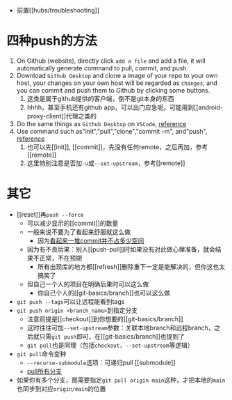 - 前置[[hubs/troubleshooting]]
# 四种push的方法
1. On Github (website), directly click `add a file` and add a file, it will automatically generate command to pull, commit, and push.
2. Download `Github Desktop` and clone a image of your repo to your own host, your changes on your own host will be regarded as `changes`, and you can commit and push them to Github by clicking some buttons.
   1. 这类是属于github提供的客户端，倒不是git本身的东西
   2. hhhh，甚至手机还有github app，可以出门应急呢。可能用到[[android-proxy-client]]代理之类的
3. Do the same things as `Github Desktop` on `VSCode`, [reference](https://blog.csdn.net/qq_25367937/article/details/114271010?spm=1001.2101.3001.6650.1&utm_medium=distribute.pc_relevant.none-task-blog-2%7Edefault%7ECTRLIST%7ERate-1.pc_relevant_default&depth_1-utm_source=distribute.pc_relevant.none-task-blog-2%7Edefault%7ECTRLIST%7ERate-1.pc_relevant_default&utm_relevant_index=2)
4. Use command such as"init","pull","clone","commit -m", and"push", [reference](https://blog.csdn.net/weixin_42449339/article/details/112410926)
   1. 也可以先[[init]], [[commit]]，先没有任何remote，之后再加，参考[[remote]]
   2. 这里特别注意是否加`-u`或`--set-upstream`，参考[[remote]]
# 其它
- [[reset]]再`push --force`
  - 可以减少显示的[[commit]]的数量
  - 一般来说不要为了看起来舒服就这么做
    - 因为[看起来一堆commit并不占多少空间](https://segmentfault.com/q/1010000003089251)
  - 因为有不良后果：别人[[push-pull]]时如果没有对此做心理准备，就会结果不正常，不在预期
    - 所有出现库的地方都[[refresh]]删除重下一定是能解决的，但你这也太搞笑了
  - 但自己一个人的项目在明确后果时可以这么做
    - 你自己个人的[[git-basics/branch]]也可以这么做
- `git push --tags`可以让远程能看到tags
- `git push origin <branch_name>`到指定分支
  - 注意前提是[[checkout]]到你想要的[[git-basics/branch]]
  - 这时往往可加`--set-upstream`参数：关联本地branch和远程branch，之后就只需`git push`即可，在[[git-basics/branch]]也提到了
  - `git pull`也是同理（包括`checkout`，`--set-upstream`等逻辑）
- `git pull`命令变种
  - `--recurse-submodule`选项：可递归pull [[submodule]]
  - [pull所有分支](https://blog.csdn.net/wu1169668869/article/details/83345633)
- 如果你有多个分支，那需要指定`git pull origin main`这种，才把本地的`main`也同步到对应`origin/main`的位置